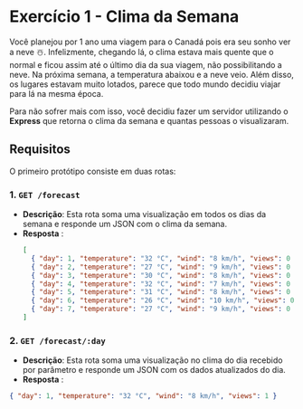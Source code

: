 # Exercício 1 - Clima da Semana

Você planejou por 1 ano uma viagem para o Canadá pois era seu sonho ver a neve ☃️. Infelizmente, chegando lá, o clima estava mais quente que o normal e ficou assim até o último dia da sua viagem, não possibilitando a neve. Na próxima semana, a temperatura abaixou e a neve veio. Além disso, os lugares estavam muito lotados, parece que todo mundo decidiu viajar para lá na mesma época.

Para não sofrer mais com isso, você decidiu fazer um servidor utilizando o **Express** que retorna o clima da semana e quantas pessoas o visualizaram.

## Requisitos

O primeiro protótipo consiste em duas rotas:

### 1. `GET /forecast`

- **Descrição**: Esta rota soma uma visualização em todos os dias da semana e responde um JSON com o clima da semana.
- **Resposta** :
  ```json
  [
    { "day": 1, "temperature": "32 °C", "wind": "8 km/h", "views": 0 },
    { "day": 2, "temperature": "27 °C", "wind": "9 km/h", "views": 0 },
    { "day": 3, "temperature": "30 °C", "wind": "8 km/h", "views": 0 },
    { "day": 4, "temperature": "32 °C", "wind": "7 km/h", "views": 0 },
    { "day": 5, "temperature": "31 °C", "wind": "8 km/h", "views": 0 },
    { "day": 6, "temperature": "26 °C", "wind": "10 km/h", "views": 0 },
    { "day": 7, "temperature": "27 °C", "wind": "9 km/h", "views": 0 }
  ]

 ### 2. `GET /forecast/:day` 
- **Descrição**: Esta rota soma uma visualização no clima do dia recebido por parâmetro e responde um JSON com os dados atualizados do dia.
- **Resposta** :
 ```json
{ "day": 1, "temperature": "32 °C", "wind": "8 km/h", "views": 1 }
